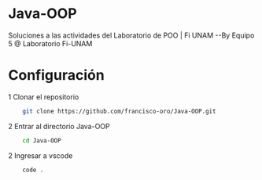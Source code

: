 # Java-OOP

Soluciones a las actividades del Laboratorio de POO | Fi UNAM --By Equipo 5 @ Laboratorio Fi-UNAM

# Configuración 

1 Clonar el repositorio 
```sh
    git clone https://github.com/francisco-oro/Java-OOP.git
```
2 Entrar al directorio Java-OOP
```sh
    cd Java-OOP
```
2 Ingresar a vscode
```sh
    code .
```

